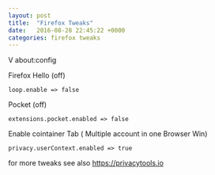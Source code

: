 ```yaml
---
layout: post
title:  "Firefox Tweaks"
date:   2016-08-28 22:45:22 +0000
categories: firefox tweaks
---
```


V about:config 

Firefox Hello (off)

	loop.enable => false

Pocket (off)

	extensions.pocket.enabled => false

Enable cointainer Tab ( Multiple account in one Browser Win)
	
	privacy.userContext.enabled => true	

for more tweaks see also https://privacytools.io
